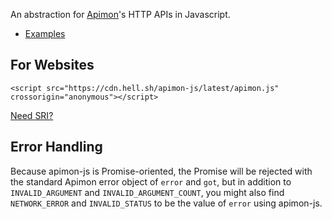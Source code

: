 An abstraction for [Apimon](https://apimon.de/)'s HTTP APIs in Javascript.

- [Examples](https://github.com/hell-sh/apimon-js/tree/master/examples)

## For Websites

    <script src="https://cdn.hell.sh/apimon-js/latest/apimon.js" crossorigin="anonymous"></script>

[Need SRI?](https://cdn.hell.sh/#apimon-js)

## Error Handling

Because apimon-js is Promise-oriented, the Promise will be rejected with the standard Apimon error object of `error` and `got`, but in addition to `INVALID_ARGUMENT` and `INVALID_ARGUMENT_COUNT`, you might also find `NETWORK_ERROR` and `INVALID_STATUS` to be the value of `error` using apimon-js.
